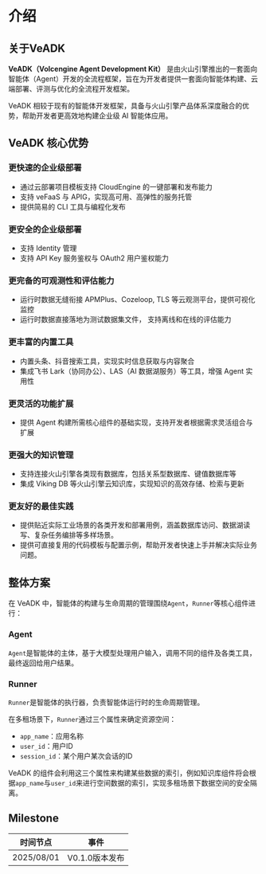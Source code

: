 # 介绍

## 关于VeADK

**VeADK（Volcengine Agent Development Kit）** 是由火山引擎推出的一套面向智能体（Agent）开发的全流程框架，旨在为开发者提供一套面向智能体构建、云端部署、评测与优化的全流程开发框架。

VeADK 相较于现有的智能体开发框架，具备与火山引擎产品体系深度融合的优势，帮助开发者更高效地构建企业级 AI 智能体应用。

## VeADK 核心优势
### 更快速的企业级部署

- 通过云部署项目模板支持 CloudEngine 的一键部署和发布能力
- 支持 veFaaS 与 APIG，实现高可用、高弹性的服务托管
- 提供简易的 CLI 工具与编程化发布

### 更安全的企业级部署

- 支持 Identity 管理
- 支持 API Key 服务鉴权与 OAuth2 用户鉴权能力

### 更完备的可观测性和评估能力

- 运行时数据无缝衔接 APMPlus、Cozeloop, TLS 等云观测平台，提供可视化监控
- 运行时数据直接落地为测试数据集文件， 支持离线和在线的评估能力

### 更丰富的内置工具

- 内置头条、抖音搜索工具，实现实时信息获取与内容聚合
- 集成飞书 Lark（协同办公）、LAS（AI 数据湖服务）等工具，增强 Agent 实用性

### 更灵活的功能扩展

- 提供 Agent 构建所需核心组件的基础实现，支持开发者根据需求灵活组合与扩展

### 更强大的知识管理

- 支持连接火山引擎各类现有数据库，包括关系型数据库、键值数据库等
- 集成 Viking DB 等火山引擎云知识库，实现知识的高效存储、检索与更新

### 更友好的最佳实践

- 提供贴近实际工业场景的各类开发和部署用例，涵盖数据库访问、数据湖读写、复杂任务编排等多样场景。
- 提供可直接复用的代码模板与配置示例，帮助开发者快速上手并解决实际业务问题。

## 整体方案

在 VeADK 中，智能体的构建与生命周期的管理围绕`Agent`，`Runner`等核心组件进行：

### Agent

`Agent`是智能体的主体，基于大模型处理用户输入，调用不同的组件及各类工具，最终返回给用户结果。

### Runner

`Runner`是智能体的执行器，负责智能体运行时的生命周期管理。

在多租场景下，`Runner`通过三个属性来确定资源空间：

- `app_name`：应用名称
- `user_id`：用户ID
- `session_id`：某个用户某次会话的ID

VeADK 的组件会利用这三个属性来构建某些数据的索引，例如知识库组件将会根据`app_name`与`user_id`来进行空间数据的索引，实现多租场景下数据空间的安全隔离。

## Milestone

| 时间节点 | 事件 |
| --- | --- |
| 2025/08/01 | V0.1.0版本发布 |
